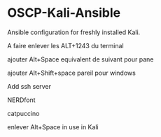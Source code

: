 # OSCP-Kali-Ansible

Ansible configuration for freshly installed Kali.

A faire enlever les ALT+1243 du terminal

ajouter Alt+Space equivalent de suivant pour pane

ajouter Alt+Shift+space pareil pour windows

Add ssh server

NERDfont

catpuccino

enlever Alt+Space in use in Kali
